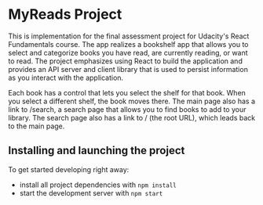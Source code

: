 # MyReads Project

This is implementation for the final assessment project for Udacity's React Fundamentals course.
The app realizes a bookshelf app that allows you to select and categorize books you have read, are currently reading, or want to read. The project emphasizes using React to build the application and provides an API server and client library that is used to persist information as you interact with the application.

Each book has a control that lets you select the shelf for that book. When you select a different shelf, the book moves there. The main page also has a link to /search, a search page that allows you to find books to add to your library. The search page also has a link to / (the root URL), which leads back to the main page.

## Installing and launching the project

To get started developing right away:

- install all project dependencies with `npm install`
- start the development server with `npm start`
